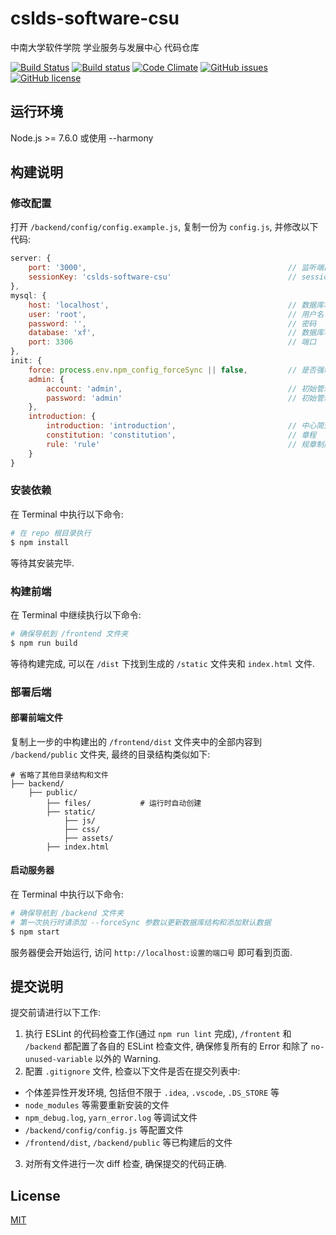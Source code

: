 # cslds-software-csu
中南大学软件学院 学业服务与发展中心 代码仓库  

[![Build Status](https://travis-ci.org/jxpxxzj/cslds-software-csu.svg?branch=master)](https://travis-ci.org/jxpxxzj/cslds-software-csu)
[![Build status](https://ci.appveyor.com/api/projects/status/wx640hsuqfn8i6k8?svg=true)](https://ci.appveyor.com/project/jxpxxzj/cslds-software-csu)
[![Code Climate](https://codeclimate.com/github/jxpxxzj/cslds-software-csu/badges/gpa.svg)](https://codeclimate.com/github/jxpxxzj/cslds-software-csu)
[![GitHub issues](https://img.shields.io/github/issues/jxpxxzj/cslds-software-csu.svg)](https://github.com/jxpxxzj/cslds-software-csu/issues)
[![GitHub license](https://img.shields.io/badge/license-MIT-blue.svg)](https://raw.githubusercontent.com/jxpxxzj/cslds-software-csu/master/LICENSE)

## 运行环境
Node.js >= 7.6.0 或使用 --harmony

## 构建说明
### 修改配置
打开 `/backend/config/config.example.js`, 复制一份为 `config.js`, 并修改以下代码:
```js
server: {
    port: '3000',                                             // 监听端口
    sessionKey: 'cslds-software-csu'                          // session key
},
mysql: {
    host: 'localhost',                                        // 数据库地址
    user: 'root',                                             // 用户名
    password: '',                                             // 密码
    database: 'xf',                                           // 数据库名
    port: 3306                                                // 端口
},
init: {
    force: process.env.npm_config_forceSync || false,         // 是否强制执行 Sync 操作
    admin: {
        account: 'admin',                                     // 初始管理员账号
        password: 'admin'                                     // 初始管理员密码
    },
    introduction: {
        introduction: 'introduction',                         // 中心简介
        constitution: 'constitution',                         // 章程
        rule: 'rule'                                          // 规章制度
    }
}
```

### 安装依赖
在 Terminal 中执行以下命令:
```bash
# 在 repo 根目录执行
$ npm install
```
等待其安装完毕.

### 构建前端
在 Terminal 中继续执行以下命令:
```bash
# 确保导航到 /frontend 文件夹
$ npm run build
```
等待构建完成, 可以在 `/dist` 下找到生成的 `/static` 文件夹和 `index.html` 文件.

### 部署后端
#### 部署前端文件
复制上一步的中构建出的 `/frontend/dist` 文件夹中的全部内容到 `/backend/public` 文件夹, 最终的目录结构类似如下:
```
# 省略了其他目录结构和文件
├── backend/              
    ├── public/
        ├── files/           # 运行时自动创建              
        ├── static/
            ├── js/                 
            ├── css/             
            ├── assets/                  
        ├── index.html                  
```

#### 启动服务器
在 Terminal 中执行以下命令:
```bash
# 确保导航到 /backend 文件夹
# 第一次执行时请添加 --forceSync 参数以更新数据库结构和添加默认数据
$ npm start
```
服务器便会开始运行, 访问 `http://localhost:设置的端口号` 即可看到页面.

## 提交说明
提交前请进行以下工作:
1. 执行 ESLint 的代码检查工作(通过 `npm run lint` 完成), `/frontent` 和 `/backend` 都配置了各自的 ESLint 检查文件, 确保修复所有的 Error 和除了 `no-unused-variable` 以外的 Warning.
2. 配置 `.gitignore` 文件, 检查以下文件是否在提交列表中:
* 个体差异性开发环境, 包括但不限于 `.idea`, `.vscode`, `.DS_STORE` 等
* `node_modules` 等需要重新安装的文件
* `npm_debug.log`, `yarn_error.log` 等调试文件
* `/backend/config/config.js` 等配置文件
* `/frontend/dist`, `/backend/public` 等已构建后的文件
3. 对所有文件进行一次 diff 检查, 确保提交的代码正确.

## License
[MIT](http://opensource.org/licenses/MIT)
